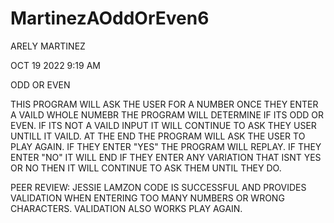 # MartinezAOddOrEven6

ARELY MARTINEZ 

OCT 19 2022 9:19 AM 

ODD OR EVEN

THIS PROGRAM WILL ASK THE USER FOR A NUMBER 
ONCE THEY ENTER A VAILD WHOLE NUMEBR THE
PROGRAM WILL DETERMINE IF ITS ODD OR EVEN. IF
ITS NOT A VAILD INPUT IT WILL CONTINUE TO ASK 
THEY USER UNTILL IT VAILD. AT THE END THE PROGRAM 
WILL ASK THE USER TO PLAY AGAIN. IF THEY ENTER "YES"
THE PROGRAM WILL REPLAY. IF THEY ENTER "NO" IT WILL 
END IF THEY ENTER ANY VARIATION THAT ISNT YES OR NO 
THEN IT WILL CONTINUE TO ASK THEM UNTIL THEY DO. 

PEER REVIEW: JESSIE LAMZON
CODE IS SUCCESSFUL AND PROVIDES VALIDATION WHEN ENTERING TOO MANY NUMBERS
OR WRONG CHARACTERS.  VALIDATION ALSO WORKS PLAY AGAIN.

